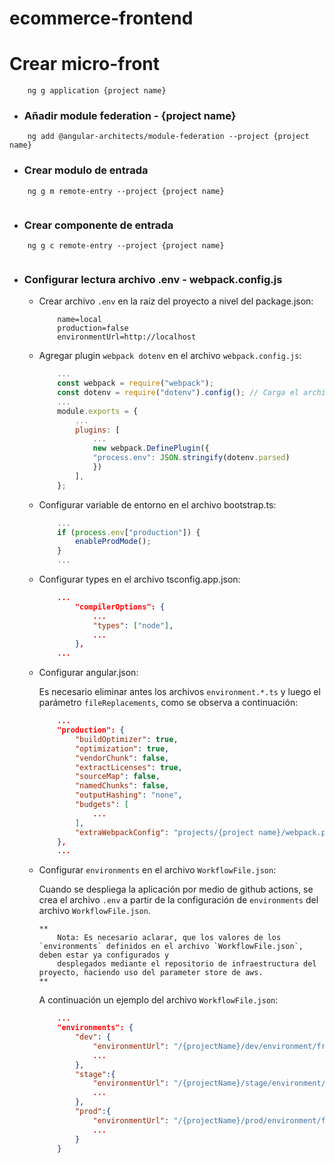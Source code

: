 # ecommerce-frontend

# Crear micro-front 
```
    ng g application {project name}
```
-   ### Añadir module federation - {project name}
```
    ng add @angular-architects/module-federation --project {project name}
```

-   ### Crear modulo de entrada 
```
    ng g m remote-entry --project {project name}
    
```
-   ### Crear componente de entrada 
```
    ng g c remote-entry --project {project name}
    
```
-   ### Configurar lectura archivo .env - webpack.config.js

    *   Crear archivo `.env` en la raíz del proyecto a nivel del package.json:

        ```
            name=local
            production=false
            environmentUrl=http://localhost
        ```

    *   Agregar plugin `webpack dotenv` en el archivo `webpack.config.js`:

        ```javascript
            ...
            const webpack = require("webpack");
            const dotenv = require("dotenv").config(); // Carga el archivo .env
            ...
            module.exports = {
                ...
                plugins: [
                    ...
                    new webpack.DefinePlugin({
                    "process.env": JSON.stringify(dotenv.parsed)
                    })
                ],
            };
        ```
    *   Configurar variable de entorno en el archivo bootstrap.ts:

        ```typescript
            ...
            if (process.env["production"]) {
                enableProdMode();
            }
            ...
        ```
    *   Configurar types en el archivo tsconfig.app.json:

        ```json
            ...
                "compilerOptions": {
                    ...
                    "types": ["node"],
                    ...
                },
            ...
        ```
    *   Configurar angular.json:

        Es necesario eliminar antes los archivos `environment.*.ts` y luego el parámetro `fileReplacements`, como se observa a continuación:  
    
        ```json
            ...
            "production": {
                "buildOptimizer": true,
                "optimization": true,
                "vendorChunk": false,
                "extractLicenses": true,
                "sourceMap": false,
                "namedChunks": false,
                "outputHashing": "none",
                "budgets": [
                    ...
                ],
                "extraWebpackConfig": "projects/{project name}/webpack.prod.config.js"
            },
            ...
        ```
    *   Configurar `environments` en el archivo `WorkflowFile.json`:
    
        Cuando se despliega la aplicación por medio de github actions, se crea el archivo `.env` a partir de la configuración de `environments` del archivo `WorkflowFile.json`.

        ```
        **
            Nota: Es necesario aclarar, que los valores de los `environments` definidos en el archivo `WorkflowFile.json`, deben estar ya configurados y
            desplegados mediante el repositorio de infraestructura del proyecto, haciendo uso del parameter store de aws.
        **
        ```

        A continuación un ejemplo del archivo `WorkflowFile.json`:

        ```json
            ...
            "environments": {
                "dev": {
                    "environmentUrl": "/{projectName}/dev/environment/front/environmentUrlFront",        
                    ...         
                },
                "stage":{
                    "environmentUrl": "/{projectName}/stage/environment/front/environmentUrlFront",
                    ...
                },
                "prod":{
                    "environmentUrl": "/{projectName}/prod/environment/front/environmentUrlFront",
                    ...
                }
            }
        ```

